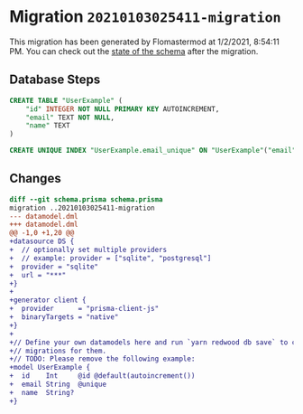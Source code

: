 # Migration `20210103025411-migration`

This migration has been generated by Flomastermod at 1/2/2021, 8:54:11 PM.
You can check out the [state of the schema](./schema.prisma) after the migration.

## Database Steps

```sql
CREATE TABLE "UserExample" (
    "id" INTEGER NOT NULL PRIMARY KEY AUTOINCREMENT,
    "email" TEXT NOT NULL,
    "name" TEXT
)

CREATE UNIQUE INDEX "UserExample.email_unique" ON "UserExample"("email")
```

## Changes

```diff
diff --git schema.prisma schema.prisma
migration ..20210103025411-migration
--- datamodel.dml
+++ datamodel.dml
@@ -1,0 +1,20 @@
+datasource DS {
+  // optionally set multiple providers
+  // example: provider = ["sqlite", "postgresql"]
+  provider = "sqlite"
+  url = "***"
+}
+
+generator client {
+  provider      = "prisma-client-js"
+  binaryTargets = "native"
+}
+
+// Define your own datamodels here and run `yarn redwood db save` to create
+// migrations for them.
+// TODO: Please remove the following example:
+model UserExample {
+  id    Int     @id @default(autoincrement())
+  email String  @unique
+  name  String?
+}
```


